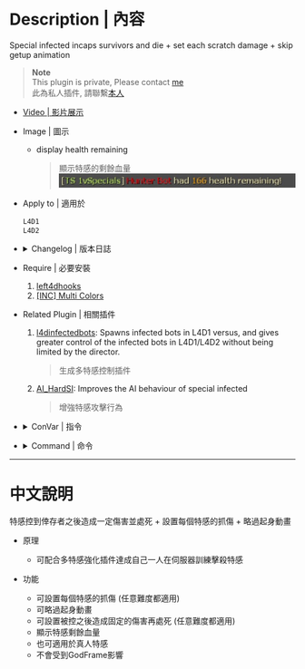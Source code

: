 # Description | 內容
Special infected incaps survivors and die + set each scratch damage + skip getup animation

> __Note__ <br/>
This plugin is private, Please contact [me](https://github.com/fbef0102/Game-Private_Plugin#私人插件列表-private-plugins-list)<br/>
此為私人插件, 請聯繫[本人](https://github.com/fbef0102/Game-Private_Plugin#私人插件列表-private-plugins-list)

* [Video | 影片展示](https://youtu.be/ssLsbaKLLmk)

* Image | 圖示
	* display health remaining
        > 顯示特感的剩餘血量
        <br/>![1vSpecials_1](image/1vSpecials_1.jpg)

* Apply to | 適用於
    ```
    L4D1
    L4D2
    ```

* <details><summary>Changelog | 版本日誌</summary>

    * v2.4 (2023-2-19)
        * Remake all cvars description
        * Add new cvars
            ```php
            // Boomer claw Dmg. (-1=Default value dmg)
            1vSpecials_boomer_claw_dmg "-1"

            // Spitter claw Dmg. (-1=Default value dmg)
            1vSpecials_spitter_claw_dmg "-1"
            ```

	* v2.3
	    * Original Request by Anzu
</details>

* Require | 必要安裝
	1. [left4dhooks](https://forums.alliedmods.net/showthread.php?t=321696)
	2. [[INC] Multi Colors](https://github.com/fbef0102/L4D1_2-Plugins/releases/tag/Multi-Colors)

* Related Plugin | 相關插件
	1. [l4dinfectedbots](https://github.com/fbef0102/L4D1_2-Plugins/tree/master/l4dinfectedbots): Spawns infected bots in L4D1 versus, and gives greater control of the infected bots in L4D1/L4D2 without being limited by the director.
		> 生成多特感控制插件
	2. [AI_HardSI](https://github.com/fbef0102/L4D2-Plugins/tree/master/AI_HardSI): Improves the AI behaviour of special infected
		> 增強特感攻擊行為

* <details><summary>ConVar | 指令</summary>

	* cfg/sourcemod/1vSpecials.cfg
        ```php
        // If 1, this plugin only takes effect when infected attacking bot.
        1vSpecials_apply_bot_only "0"

        // Boomer claw Dmg. (-1=Default value dmg)
        1vSpecials_boomer_claw_dmg "-1"

        // Modfiy Charger attack damage when charging before suicides. (-1=Disable)
        1vSpecials_charger_attack_dmg "35"

        // Charger claw Dmg. (-1=Default value dmg)
        1vSpecials_charger_claw_dmg "-1"

        // If 1, Announce SI Health Left before SI suicides.
        1vSpecials_dmgannounce "1"

        // Modfiy Hunter attack damage when pouncing before suicides. (-1=Disable)
        1vSpecials_hunter_attack_dmg "25"

        // Hunter claw Dmg. (-1=Default value dmg)
        1vSpecials_hunter_claw_dmg "-1"

        // Modfiy Jockey attack damage when riddiung before suicides. (-1=Disable)
        1vSpecials_jockey_attack_dmg "30"

        // Jockey claw Dmg. (-1=Default value dmg)
        1vSpecials_jockey_claw_dmg "-1"

        // If 1, Kill All Infected. 0=Only Kill Attacker
        1vSpecials_kill_all "0"

        // If 1, this plugin removes god frame when capped by special infected.
        1vSpecials_remove_godframe "1"

        // If 1, Skip Survivor Get Up Animation.
        1vSpecials_skip_getup "1"

        // Modfiy Smoker attack damage when pulling before suicides. (-1=Disable)
        1vSpecials_smoker_attack_dmg "20"

        // Smoker claw Dmg. (-1=Default value dmg)
        1vSpecials_smoker_claw_dmg "-1"

        // Spitter claw Dmg. (-1=Default value dmg)
        1vSpecials_spitter_claw_dmg "-1"
        ```
</details>

* <details><summary>Command | 命令</summary>
	None
</details>

- - - -
# 中文說明
特感控到倖存者之後造成一定傷害並處死 + 設置每個特感的抓傷 + 略過起身動畫

* 原理
	* 可配合多特感強化插件達成自己一人在伺服器訓練擊殺特感

* 功能
	* 可設置每個特感的抓傷 (任意難度都適用)
	* 可略過起身動畫
	* 可設置被控之後造成固定的傷害再處死 (任意難度都適用)
	* 顯示特感剩餘血量
	* 也可適用於真人特感
	* 不會受到GodFrame影響
